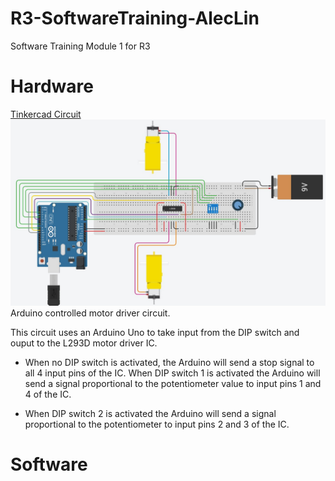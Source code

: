 # R3-SoftwareTraining-AlecLin
Software Training Module 1 for R3

# Hardware
[Tinkercad Circuit](https://www.tinkercad.com/things/4NrpbiozkF0)
![alt text](https://github.com/Linja82/R3-SoftwareTraining-AlecLin/blob/main/Images/Tinkercad%20Software%20Training%201.jpg)
Arduino controlled motor driver circuit.

This circuit uses an Arduino Uno to take input from the DIP switch and ouput to the L293D motor driver IC.  
- When no DIP switch is activated, the Arduino will send a stop signal to all 4 input pins of the IC. When DIP switch 1 is activated the Arduino will send a signal proportional to the potentiometer value to input pins 1 and 4 of the IC.  
  
- When DIP switch 2 is activated the Arduino will send a signal proportional to the potentiometer to input pins 2 and 3 of the IC.
# Software
